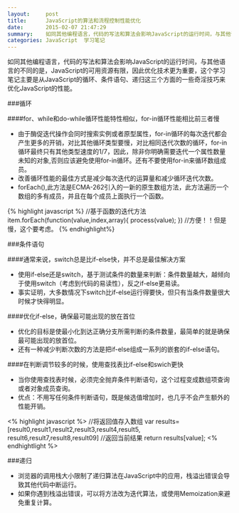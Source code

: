 ```yaml
---
layout:     post
title:      JavaScript的算法和流程控制性能优化
date:       2015-02-07 21:47:29
summary:    如同其他编程语言，代码的写法和算法会影响JavaScript的运行时间，与其他语言的不同的是，JavaScript的可用资源有限，因此优化技术更为重要，这个学习笔记主要是从JavaScript的循环、条件语句、递归这三个方面的一些奇淫技巧来优化JavaScript的性能。
categories: JavaScript  学习笔记
---
```


如同其他编程语言，代码的写法和算法会影响JavaScript的运行时间，与其他语言的不同的是，JavaScript的可用资源有限，因此优化技术更为重要，这个学习笔记主要是从JavaScript的循环、条件语句、递归这三个方面的一些奇淫技巧来优化JavaScript的性能。

###循环

####for、while和do-while循环性能特性相似，for-in循环性能相比前三者慢

 - 由于酶促迭代操作会同时搜索实例或者原型属性，for-in循环的每次迭代都会产生更多的开销，对比其他循环类型要慢，对比相同迭代次数的循环，for-in循环最终只有其他类型速度的1/7，因此，除非你明确<span class="orange">需要迭代一个属性数量未知的对象</span>,否则应该避免使用for-in循环。还有不要使用for-in来循环数组成员。
 - 改善循环性能的最佳方式是减少每次迭代的运算量和减少循环迭代次数。
 - forEach(),此方法是ECMA-262引入的一新的原生数组方法，此方法遍历一个数组的多有成员，并且在每个成员上面执行一个函数。

{% highlight javascript %}
//基于函数的迭代方法
item.forEach(function(value,index,array){
    process(value);
})
//方便！！但是慢，这个要考虑。
{% endhighlight%}

###条件语句

####通常来说，switch总是比if-else快，并不总是最佳解决方案
 - 使用if-else还是switch，基于测试条件的数量来判断：条件数量越大，越倾向于使用switch（考虑到代码的易读性），反之if-else更易读。
 - 事实证明，大多数情况下switch比if-else运行得要快，但只有<span class="orange">当条件数量很大时候才快得明显</span>。

####优化if-else，确保最可能出现的放在首位
 - 优化的目标是使最小化到达正确分支所需判断的条件数量，最简单的就是确保最可能出现的放首位。
 - 还有一种减少判断次数的方法是把if-else组成一系列的嵌套的if-else语句。

####在判断调节较多的时候，使用查找表比if-else和swich更快
 - 当你使用查找表时候，必须完全抛弃条件判断语句，这个过程变成数组项查询或者对象成员查询。
 - 优点：不用写任何条件判断语句，既是候选值增加时，也几乎不会产生额外的性能开销。

<% highlight javascript %>
//将返回值存入数组
var results=[result0,result1,result2,result3,result4,result5,
            result6,result7,result8,result09]
//返回当前结果
return results[value];
<% endhightlight %>

###递归
 - 浏览器的调用栈大小限制了递归算法在JavaScript中的应用，栈溢出错误会导致其他代码中断运行。
 - 如果你遇到栈溢出错误，可以将方法改为迭代算法，或使用Memoization来避免重复计算。 
